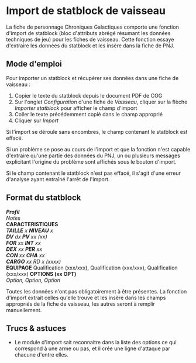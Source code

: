 # Import de statblock de vaisseau

La fiche de personnage Chroniques Galactiques comporte une fonction d'import de statblock (bloc d'attributs abrégé résumant les données techniques de jeu) pour les fiches de vaisseau. Cette fonction essaye d'extraire les données du statblock et les insère dans la fiche de PNJ.

## Mode d'emploi

Pour importer un statblock et récupérer ses données dans une fiche de vaisseau :

1. Copier le texte du statblock depuis le document PDF de COG
2. Sur l'onglet _Configuration_ d'une fiche de _Vaisseau_, cliquer sur la flèche _Importer statblock_ pour afficher le champ d'import
3. Coller le texte précédemment copié dans le champ approprié
4. Cliquer sur _Import_

Si l'import se déroule sans encombres, le champ contenant le statblock est effacé.

Si un problème se pose au cours de l'import et que la fonction n'est capable d'extraire qu'une partie des données du PNJ, un ou plusieurs messages explicitant l'origine du problème sont affichés sous le bouton d'import.

Si le champ contenant le statblock n'est pas effacé, il s'agit d'une erreur d'analyse ayant entraîné l'arrêt de l'import.

## Format du statblock

_**Profil**_  
_Notes_  
**CARACTERISTIQUES**  
_**TAILLE** x **NIVEAU** x_  
_**DV** dx **PV** xx (xx)_  
_**FOR** xx **INT** xx_  
_**DEX** xx **PER** xx_  
_**CON** xx **CHA** xx_  
_**CARGO** xx RD x (xxxx)_  
**EQUIPAGE**
Qualification (xxx/xxx), Qualification (xxx/xxx), Qualification (xxx/xxx)
**OPTIONS (xx OPT)**  
_Option, Option, Option_  

Toutes les données n'ont pas obligatoirement à être présentes. La fonction d'import extrait celles qu'elle trouve et les insère dans les champs appropriés de la fiche de vaisseau, les autres seront à remplir manuellement.

## Trucs & astuces

- Le module d'import sait reconnaitre dans la liste des options ce qui correspond à une arme ou pas, et il crée une ligne d'attaque par chacune d'entre elles.
